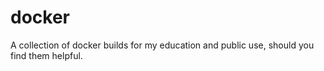 # docker
A collection of docker builds for my education and public use, should you find them helpful.
